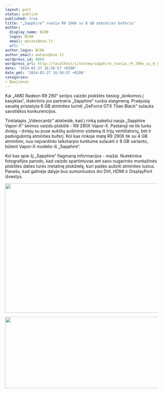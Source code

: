```yaml
---
layout: post
status: publish
published: true
title: "„Sapphire“ ruošia R9 290X su 8 GB atminties buferiu"
author:
  display_name: BC00
  login: BC00
  email: matasx@one.lt
  url: ''
author_login: BC00
author_email: matasx@one.lt
wordpress_id: 8004
wordpress_url: http://localhost/site/new/sapphire_ruosia_r9_290x_su_8_gb_atminties_buferiu/
date: '2014-02-27 16:56:57 +0200'
date_gmt: '2014-02-27 16:56:57 +0200'
categories:
- Naujienos
---
```

<p>
	Kai &bdquo;AMD Radeon R9 290&ldquo; serijos vaizdo plok&scaron;tės tiesiog &bdquo;kinkomos į kasyklas&ldquo;, i&scaron;skirtinis jos partneris &bdquo;Sapphire&ldquo; ruo&scaron;ia staigmeną. Praėjusią savaitę pristatyta 6 GB atminties turinti &bdquo;GeForce GTX Titan Black&ldquo; sulauks savoti&scaron;kos konkurencijos.</p>
<p>
	Tinklalapis &bdquo;Videocardz&ldquo; atskleidė, kad į rinką pakeliui nauja &bdquo;Sapphire Vapor-X&ldquo; &scaron;eimos vaizdo plok&scaron;tė - R9 290X Vapor-X. Pastaroji ne tik turės dviejų - dviejų su puse auk&scaron;tų au&scaron;inimo sistemą i&scaron; trijų ventiliatorių, bet ir padvigubintą atminties buferį. Kol kas rinkoje matę R9 290X tik su 4 GB atmintimi, nuo neįvardinto laikotarpio turėtume sulaukti ir 8 GB varianto, būtent Vapor-X modelio i&scaron; &bdquo;Sapphire&ldquo;.</p>
<p>
	Kol kas apie &scaron;į &bdquo;Sapphire&ldquo; flagmaną informacijos - mažai. Nutekintos fotografijos parodo, kad vaizdo spartintuvas ant savo nugarinės montažinės plok&scaron;tės dalies turės metalinę plok&scaron;telę, kuri padės au&scaron;inti atminties lustus. Pana&scaron;u, kad galinėje dalyje bus sumontuotos dvi DVI, HDMI ir DisplayPort i&scaron;vestys.</p>
<p>
	<img alt="" src="http://technews.lt/userfiles/sapphire290X8GB.jpg" style="width: 520px; height: 426px;" /></p>
<p>
	<img alt="" src="http://technews.lt/userfiles/sapphire290X8GB(2).jpg" style="width: 520px; height: 235px;" /></p>
